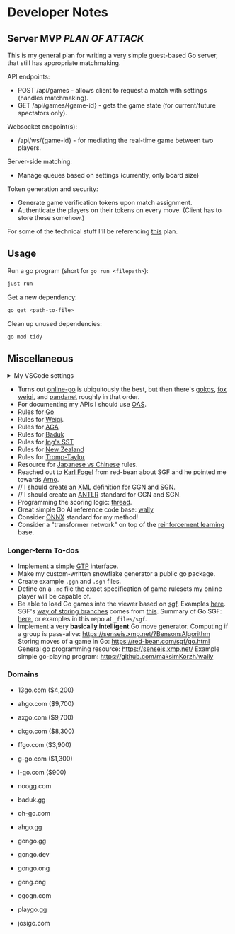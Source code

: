 # Developer Notes

## Server MVP _PLAN OF ATTACK_

This is my general plan for writing a very simple guest-based Go server, that still has appropriate matchmaking.

API endpoints:

- POST /api/games - allows client to request a match with settings (handles matchmaking).
- GET /api/games/{game-id} - gets the game state (for current/future spectators only).

Websocket endpoint(s):

- /api/ws/{game-id} - for mediating the real-time game between two players.

Server-side matching:

- Manage queues based on settings (currently, only board size)

Token generation and security:

- Generate game verification tokens upon match assignment.
- Authenticate the players on their tokens on every move. (Client has to store these somehow.)

For some of the technical stuff I'll be referencing [this](https://chatgpt.com/share/67466543-5480-800f-a21c-4a80b0d351ba) plan.

## Usage

Run a go program (short for `go run <filepath>`):

```bash
just run
```

Get a new dependency:

```bash
go get <path-to-file>
```

Clean up unused dependencies:

```bash
go mod tidy
```

## Miscellaneous

<details>
<summary>My VSCode settings</summary>
<br>

VSCode `settings.json` Golang entry:

```json
"[go]": {
    "editor.insertSpaces": true,
    "editor.formatOnSave": true,
    "editor.defaultFormatter": "golang.go",
  },
```

Note that I'm not disabling the import organization, as despite how [annoying](https://stackoverflow.com/questions/19560334/how-to-disable-golang-unused-import-error) it is, it's better to have it than to [not have it](https://stackoverflow.com/a/61316426/8360465).

</details>

- Turns out [online-go](https://online-go.com/) is ubiquitously the best, but then there's [gokgs](https://www.gokgs.com/), [fox weiqi](https://www.foxwq.com/), and [pandanet](https://pandanet-igs.com/) roughly in that order.
- For documenting my APIs I should use [OAS](https://spec.openapis.org/oas/latest.html).
- Rules for [Go](https://en.wikipedia.org/wiki/Rules_of_Go)
- Rules for [Weiqi](https://www.cs.cmu.edu/~wjh/go/rules/Chinese.html).
- Rules for [AGA](https://www.cs.cmu.edu/~wjh/go/rules/AGA.html)
- Rules for [Baduk](http://english.baduk.or.kr/sub02_02.htm)
- Rules for [Ing's SST](https://www.cs.cmu.edu/~wjh/go/rules/KSS.html)
- Rules for [New Zealand](https://go.org.nz/index.php/about-go/new-zealand-rules-of-go)
- Rules for [Tromp-Taylor](https://senseis.xmp.net/?TrompTaylorRules)
- Resource for [Japanese vs Chinese](https://polgote.com/en/blog/go-rules-japanese-vs-chinese/) rules.
- Reached out to [Karl Fogel](https://red-bean.com/people.html) from red-bean about SGF and he pointed me towards [Arno](mailto:ahollosi@xmp.net).
- // I should create an [XML](https://www.w3schools.com/xml/) definition for GGN and SGN.
- // I should create an [ANTLR](https://github.com/antlr/grammars-v4/blob/master/pgn/PGN.g4) standard for GGN and SGN.
- Programming the scoring logic: [thread](https://www.reddit.com/r/cbaduk/comments/15tsaxj/comment/jwn5kku/?utm_source=share&utm_medium=web3x&utm_name=web3xcss&utm_term=1&utm_content=share_button).
- Great simple Go AI reference code base: [wally](https://github.com/maksimKorzh/wally/blob/main/wally.py)
- Consider [ONNX](https://onnx.ai/) standard for my method!
- Consider a "transformer network" on top of the [reinforcement learning](https://www.youtube.com/playlist?list=PLdAoL1zKcqTXFJniO3Tqqn6xMBBL07EDc) base.

### Longer-term To-dos

- Implement a simple [GTP](https://www.lysator.liu.se/~gunnar/gtp/gtp2-spec-draft2/gtp2-spec.html) interface.
- Make my custom-written snowflake generator a public go package.
- Create example `.ggn` and `.sgn` files.
- Define on a `.md` file the exact specification of game rulesets my online player will be capable of.
- Be able to load Go games into the viewer based on [sgf](https://red-bean.com/sgf/go.html). Examples [here](https://red-bean.com/sgf/examples/). SGF's [way of storing branches](https://red-bean.com/sgf/var.html) comes from [this](https://en.wikipedia.org/wiki/Newick_format). Summary of Go SGF: [here](https://en.wikipedia.org/wiki/Smart_Game_Format#About_the_format), or examples in this repo at `_files/sgf`.
- Implement a very **basically intelligent** Go move generator.
  Computing if a group is pass-alive: https://senseis.xmp.net/?BensonsAlgorithm
  Storing moves of a game in Go: https://red-bean.com/sgf/go.html
  General go programming resource: https://senseis.xmp.net/
  Example simple go-playing program: https://github.com/maksimKorzh/wally

### Domains

- 13go.com ($4,200)
- ahgo.com ($9,700)
- axgo.com ($9,700)
- dkgo.com ($8,300)
- ffgo.com ($3,900)
- g-go.com ($1,300)
- l-go.com ($900)

- noogg.com
- baduk.gg
- oh-go.com
- ahgo.gg
- gongo.gg
- gongo.dev
- gongo.ong
- gong.ong
- ogogn.com
- playgo.gg
- josigo.com

